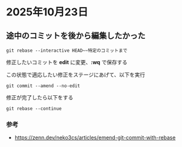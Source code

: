 # 2025年10月23日

## 途中のコミットを後から編集したかった
```
git rebase --interactive HEAD~~特定のコミットまで
```

修正したいコミットを **edit** に変更、**:wq** で保存する

この状態で適応したい修正をステージにあげて、以下を実行
```
git commit --amend --no-edit
```

修正が完了したら以下をする
```
git rebase --continue
```

### 参考
- https://zenn.dev/neko3cs/articles/emend-git-commit-with-rebase
